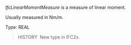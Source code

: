 _IfcLinearMomentMeasure_ is a measure of linear moment.

Usually measured in Nm/m.

Type: REAL

> HISTORY&nbsp; New type in IFC2x.
